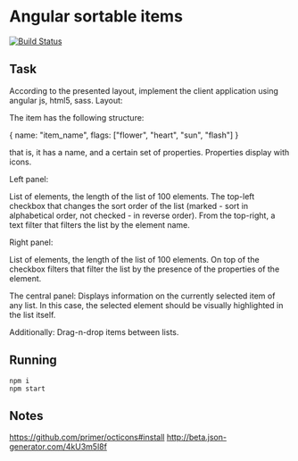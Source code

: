 # Angular sortable items
[![Build Status](https://travis-ci.org/pure-js/angular-sortable-items.svg?branch=master)](https://travis-ci.org/pure-js/angular-sortable-items)
## Task
According to the presented layout, implement the client application using angular js, html5, sass.
Layout:

The item has the following structure:

{
name: "item_name",
flags: ["flower", "heart", "sun", "flash"]
}

that is, it has a name, and a certain set of properties. Properties display with icons.

Left panel:

List of elements, the length of the list of 100 elements.
The top-left checkbox that changes the sort order of the list (marked - sort in alphabetical order, not checked - in reverse order).
From the top-right, a text filter that filters the list by the element name.

Right panel:

List of elements, the length of the list of 100 elements.
On top of the checkbox filters that filter the list by the presence of the properties of the element.

The central panel:
Displays information on the currently selected item of any list. In this case, the selected element should be visually highlighted in the list itself.

Additionally:
Drag-n-drop items between lists.
## Running

    npm i
    npm start

## Notes
https://github.com/primer/octicons#install
http://beta.json-generator.com/4kU3m5l8f
